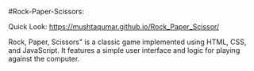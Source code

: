 #Rock-Paper-Scissors:

Quick Look:  https://mushtaqumar.github.io/Rock_Paper_Scissor/

Rock, Paper, Scissors" is a classic game implemented using HTML, CSS, and JavaScript. It features a simple user interface and logic for playing against the computer.
